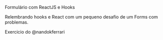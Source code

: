 Formulário com ReactJS e Hooks

Relembrando hooks e React com um pequeno desafio de um Forms com problemas.

Exercicio do @nandokferrari
